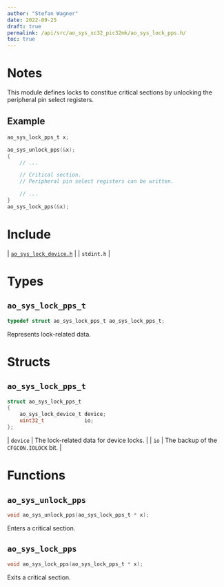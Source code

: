 ```yaml
---
author: "Stefan Wagner"
date: 2022-09-25
draft: true
permalink: /api/src/ao_sys_xc32_pic32mk/ao_sys_lock_pps.h/
toc: true
---
```


# Notes

This module defines locks to constitue critical sections by unlocking the peripheral pin select registers.

## Example

```c
ao_sys_lock_pps_t x;

ao_sys_unlock_pps(&x);
{
    // ...

    // Critical section.
    // Peripheral pin select registers can be written.

    // ...
}
ao_sys_lock_pps(&x);
```

# Include

| [`ao_sys_lock_device.h`](../ao_sys_xc32_pic32/ao_sys_lock_device.h.md) |
| `stdint.h` |

# Types

## `ao_sys_lock_pps_t`

```c
typedef struct ao_sys_lock_pps_t ao_sys_lock_pps_t;
```

Represents lock-related data.

# Structs

## `ao_sys_lock_pps_t`

```c
struct ao_sys_lock_pps_t
{
    ao_sys_lock_device_t device;
    uint32_t             io;
};
```

| `device` | The lock-related data for device locks. |
| `io` | The backup of the `CFGCON.IOLOCK` bit. |

# Functions

## `ao_sys_unlock_pps`

```c
void ao_sys_unlock_pps(ao_sys_lock_pps_t * x);
```

Enters a critical section.

## `ao_sys_lock_pps`

```c
void ao_sys_lock_pps(ao_sys_lock_pps_t * x);
```

Exits a critical section.

